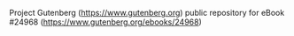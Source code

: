 Project Gutenberg (https://www.gutenberg.org) public repository for eBook #24968 (https://www.gutenberg.org/ebooks/24968)
